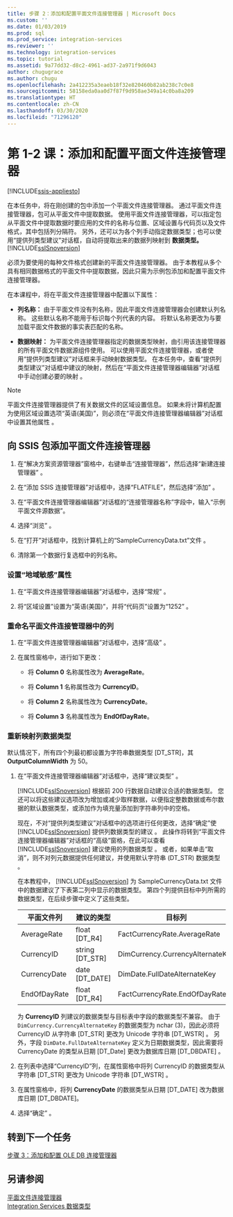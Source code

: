 ```yaml
---
title: 步骤 2：添加和配置平面文件连接管理器 | Microsoft Docs
ms.custom: ''
ms.date: 01/03/2019
ms.prod: sql
ms.prod_service: integration-services
ms.reviewer: ''
ms.technology: integration-services
ms.topic: tutorial
ms.assetid: 9a77dd32-d8c2-4961-ad37-2a971f9d6043
author: chugugrace
ms.author: chugu
ms.openlocfilehash: 2a412235a3eaeb18f32e820460b82ab238c7c0e8
ms.sourcegitcommit: 58158eda0aa0d7f87f9d958ae349a14c0ba8a209
ms.translationtype: HT
ms.contentlocale: zh-CN
ms.lasthandoff: 03/30/2020
ms.locfileid: "71296120"
---
```

# <a name="lesson-1-2-add-and-configure-a-flat-file-connection-manager"></a>第 1-2 课：添加和配置平面文件连接管理器

[!INCLUDE[ssis-appliesto](../includes/ssis-appliesto-ssvrpluslinux-asdb-asdw-xxx.md)]



在本任务中，将在刚创建的包中添加一个平面文件连接管理器。 通过平面文件连接管理器，包可从平面文件中提取数据。 使用平面文件连接管理器，可以指定包从平面文件中提取数据时要应用的文件的名称与位置、区域设置与代码页以及文件格式，其中包括列分隔符。 另外，还可以为各个列手动指定数据类型；也可以使用“提供列类型建议”对话框，自动将提取出来的数据列映射到 **数据类型。** [!INCLUDE[ssISnoversion](../includes/ssisnoversion-md.md)]  
  
必须为要使用的每种文件格式创建新的平面文件连接管理器。 由于本教程从多个具有相同数据格式的平面文件中提取数据，因此只需为示例包添加和配置平面文件连接管理器。  
  
在本课程中，将在平面文件连接管理器中配置以下属性：  
  
-   **列名称：** 由于平面文件没有列名称，因此平面文件连接管理器会创建默认列名称。 这些默认名称不能用于标识每个列代表的内容。 将默认名称更改为与要加载平面文件数据的事实表匹配的名称。  
  
-   **数据映射：** 为平面文件连接管理器指定的数据类型映射，由引用该连接管理器的所有平面文件数据源组件使用。 可以使用平面文件连接管理器，或者使用“提供列类型建议”对话框来手动映射数据类型。  在本任务中，查看“提供列类型建议”对话框中建议的映射，然后在“平面文件连接管理器编辑器”对话框中手动创建必要的映射   。  
  
> [!NOTE]
> 平面文件连接管理器提供了有关数据文件的区域设置信息。 如果未将计算机配置为使用区域设置选项“英语(美国)”，则必须在“平面文件连接管理器编辑器”对话框中设置其他属性   。  
  
## <a name="add-a-flat-file-connection-manager-to-the-ssis-package"></a>向 SSIS 包添加平面文件连接管理器  
  
1.  在“解决方案资源管理器”窗格中，右键单击“连接管理器”，然后选择“新建连接管理器”    。
1. 在“添加 SSIS 连接管理器”对话框中，选择“FLATFILE”，然后选择“添加”    。
  
2.  在“平面文件连接管理器编辑器”对话框的“连接管理器名称”字段中，输入“示例平面文件源数据”。     
  
3.  选择“浏览”  。  
  
4.  在“打开”对话框中，找到计算机上的“SampleCurrencyData.txt”文件   。  
  
5.  清除第一个数据行复选框中的列名称。  
  
### <a name="set-locale-sensitive-properties"></a>设置“地域敏感”属性  
  
1.  在“平面文件连接管理器编辑器”对话框中，选择“常规”   。  
  
2.  将“区域设置”设置为“英语(美国)”，并将“代码页”设置为“1252”     。  
  
### <a name="rename-columns-in-the-flat-file-connection-manager"></a>重命名平面文件连接管理器中的列  
  
1.  在“平面文件连接管理器编辑器”对话框中，选择“高级”   。  
  
2.  在属性窗格中，进行如下更改：  
  
    -   将 **Column 0** 名称属性改为 **AverageRate**。  
  
    -   将 **Column 1** 名称属性改为 **CurrencyID**。  
  
    -   将 **Column 2** 名称属性改为 **CurrencyDate**。  
  
    -   将 **Column 3** 名称属性改为 **EndOfDayRate**。  
  
### <a name="remap-column-data-types"></a>重新映射列数据类型  
  
默认情况下，所有四个列最初都设置为字符串数据类型 [DT_STR]，其 **OutputColumnWidth** 为 50。  

1.  在“平面文件连接管理器编辑器”对话框中，选择“建议类型”   。  
  
    [!INCLUDE[ssISnoversion](../includes/ssisnoversion-md.md)] 根据前 200 行数据自动建议合适的数据类型。 您还可以将这些建议选项改为增加或减少取样数据，以便指定整数数据或布尔数据的默认数据类型，或添加作为填充量添加到字符串列中的空格。  
  
    现在，不对“提供列类型建议”对话框中的选项进行任何更改，选择“确定”使 [!INCLUDE[ssISnoversion](../includes/ssisnoversion-md.md)] 提供列数据类型的建议   。 此操作将转到“平面文件连接管理器编辑器”对话框的“高级”窗格，在此可以查看 [!INCLUDE[ssISnoversion](../includes/ssisnoversion-md.md)] 建议使用的列数据类型   。 或者，如果单击“取消”，则不对列元数据提供任何建议，并使用默认字符串 (DT_STR) 数据类型  。  
  
    在本教程中， [!INCLUDE[ssISnoversion](../includes/ssisnoversion-md.md)] 为 SampleCurrencyData.txt 文件中的数据建议了下表第二列中显示的数据类型。 第四个列提供目标中列所需的数据类型，在后续步骤中定义了这些类型。  
  
    |平面文件列|建议的类型|目标列|目标类型|  
    |--------------------|------------------|----------------------|--------------------|  
    |AverageRate|float [DT_R4]|FactCurrencyRate.AverageRate|FLOAT|  
    |CurrencyID|string [DT_STR]|DimCurrency.CurrencyAlternateKey|nchar(3)|  
    |CurrencyDate|date [DT_DATE]|DimDate.FullDateAlternateKey|date|  
    |EndOfDayRate|float [DT_R4]|FactCurrencyRate.EndOfDayRate|FLOAT|  
  
    为 **CurrencyID** 列建议的数据类型与目标表中字段的数据类型不兼容。 由于 `DimCurrency.CurrencyAlternateKey` 的数据类型为 nchar (3)，因此必须将 CurrencyID 从字符串 [DT_STR] 更改为 Unicode 字符串 [DT_WSTR]  。 另外，字段 `DimDate.FullDateAlternateKey` 定义为日期数据类型，因此需要将 CurrencyDate 的类型从日期 [DT_Date] 更改为数据库日期 [DT_DBDATE]  。  
  
2.  在列表中选择“CurrencyID”列，在属性窗格中将列 CurrencyID 的数据类型从字符串 [DT_STR] 更改为 Unicode 字符串 [DT_WSTR]   。  
  
3.  在属性窗格中，将列 **CurrencyDate** 的数据类型从日期 [DT_DATE] 改为数据库日期 [DT_DBDATE]。  
  
4.  选择“确定”  。  
  
## <a name="go-to-next-task"></a>转到下一个任务
[步骤 3：添加和配置 OLE DB 连接管理器](../integration-services/lesson-1-3-adding-and-configuring-an-ole-db-connection-manager.md)  
  
## <a name="see-also"></a>另请参阅  
[平面文件连接管理器](../integration-services/connection-manager/flat-file-connection-manager.md)  
[Integration Services 数据类型](../integration-services/data-flow/integration-services-data-types.md)  
  
  
  
